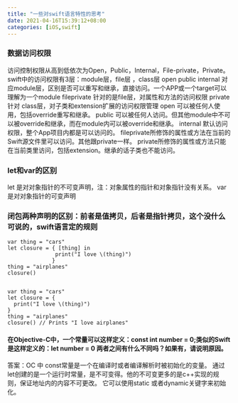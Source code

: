```yaml
---
title: "一些对swift语言特性的思考"
date: 2021-04-16T15:39:12+08:00
categories: [iOS,swift]
---
```


### 数据访问权限

访问控制权限从高到低依次为Open，Public，Internal，File-private，Private。 swift中的访问权限有3层：module层，file层 ，class层 open public internal 对应module层，区别是否可以重写和继承，直接访问。一个APP或一个target可以理解为一个module fileprivate 针对的是file层，对属性和方法的访问权限 private 针对 class层，对子类和extension扩展的访问权限管理 open 可以被任何人使用，包括override重写和继承。 public 可以被任何人访问。但其他module中不可以被override和继承，而在module内可以被override和继承。 internal 默认访问权限，整个App项目内都是可以访问的。 fileprivate所修饰的属性或方法在当前的Swift源文件里可以访问。其他跟private一样。 private所修饰的属性或方法只能在当前类里访问，包括extension。继承的话子类也不能访问。

### let和var的区别

let 是对对象指针的不可变声明，注：对象属性的指针和对象指针没有关系。 var 是对对象指针的可变声明

### 闭包两种声明的区别：前者是值拷贝，后者是指针拷贝，这个没什么可说的，swift语言定的规则

    var thing = "cars"
    let closure = { [thing] in
                   print("I love \(thing)")
                  }
    thing = "airplanes"
    closure()
    

    var thing = "cars"
    let closure = {
      print("I love \(thing)")
    }
    thing = "airplanes"
    closure() // Prints "I love airplanes"
    

#### 在Objective-C中，一个常量可以这样定义：const int number = 0;类似的Swift是这样定义的：let number = 0 两者之间有什么不同吗？如果有，请说明原因。

答案：OC 中 const常量是一个在编译时或者编译解析时被初始化的变量。 通过let创建的是一个运行时常量，是不可变得。他的不可变更多的是c++实现的规则，保证地址内的内容不可更改。 它可以使用static 或者dynamic关键字来初始化。